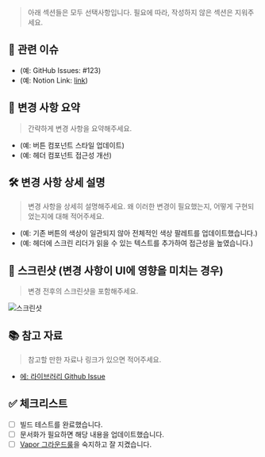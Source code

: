 > 아래 섹션들은 모두 선택사항입니다. 필요에 따라, 작성하지 않은 섹션은 지워주세요.

## 🔖 관련 이슈
- (예: GitHub Issues: #123)
- (예: Notion Link: [link](URL))


## 📝 변경 사항 요약
> 간략하게 변경 사항을 요약해주세요.

- (예: 버튼 컴포넌트 스타일 업데이트)
- (예: 헤더 컴포넌트 접근성 개선)


## 🛠 변경 사항 상세 설명
> 변경 사항을 상세히 설명해주세요. 왜 이러한 변경이 필요했는지, 어떻게 구현되었는지에 대해 적어주세요.
- (예: 기존 버튼의 색상이 일관되지 않아 전체적인 색상 팔레트를 업데이트했습니다.)
- (예: 헤더에 스크린 리더가 읽을 수 있는 텍스트를 추가하여 접근성을 높였습니다.)


## 📸 스크린샷 (변경 사항이 UI에 영향을 미치는 경우)
> 변경 전후의 스크린샷을 포함해주세요.

![스크린샷](URL)


## 📚 참고 자료
> 참고할 만한 자료나 링크가 있으면 적어주세요.

- [에: 라이브러리 Github Issue](https://github.com)


## ✅ 체크리스트
- [ ] 빌드 테스트를 완료했습니다.
- [ ] 문서화가 필요하면 해당 내용을 업데이트했습니다.
- [ ] [Vapor 그라운드룰](https://vapor.goorm.io/guides/ground-rules)을 숙지하고 잘 지켰습니다.